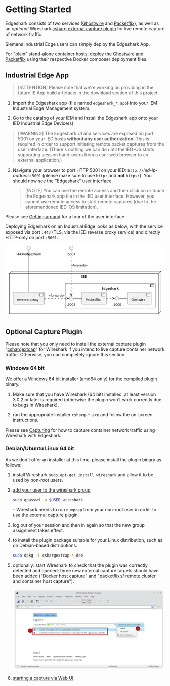 <!-- markdownlint-disable MD029 -->
# Getting Started

Edgeshark consists of two services
([Ghostwire](https://github.com/siemens/ghostwire) and
[Packetflix](https://github.com/siemens/packetflix)), as  well as an _optional_
Wireshark [csharg external capture
plugin](https://github.com/siemens/cshargextcap) for live remote capture of
network traffic.

Siemens Industrial Edge users can simply deploy the Edgeshark App.

For "plain" stand-alone container hosts, deploy the
[Ghostwire](https://github.com/siemens/ghostwire) and
[Packetflix](https://github.com/siemens/packetflix) using their respective
Docker composer deployment files.

## Industrial Edge App

> [!ATTENTION] Please note that we're working on providing in the future IE App
> build artefacts in the download section of this project.

1. Import the Edgeshark app (file named `edgeshark_*.app`) into your IEM
   Industrial Edge Management system.

2. Go to the catalog of your IEM and install the Edgeshark app onto your IED
   Industrial Edge Device(s).

  > [!WARNING] The Edgeshark UI and services are exposed on port 5001 on your
  > IED hosts **without any user authorization**. This is required in order to
  > support initiating remote packet captures from the user interface. (There's
  > nothing we can do until the IED-OS starts supporting session hand-overs from
  > a user web browser to an external application.)

3. Navigate your browser to port HTTP 5001 on your IED:
   `http://`_ied-ip-address_`:5001` (please make sure to use `http:` and **not**
   `https:`). You should now see the "Edgeshark" user interface.

   > [!NOTE] You can use the remote access and then click on or touch the
   > Edgeshark app tile in the IED user interface. However, you cannot use
   > remote access to start remote captures (due to the aforementioned IED-OS
   > limitation).

Please see [Getting around](getting-around) for a tour of the user interface.

Deploying Edgeshark on an Industrial Edge looks as below, with the service
exposed via port `:443` (TLS, via the IED reverse proxy service) and directly
HTTP-only on port `:5001`.

![Edgeshark Services](_media/edgeshark-services.png)

## Optional Capture Plugin

Please note that you only need to install the external capture plugin
"[cshargextcap](https://github.com/siemens/cshargextcap)" for Wireshark if you
intend to live capture container network traffic. Otherwise, you can completely
ignore this section.

### Windows 64 bit

We offer a Windows 64 bit installer (amd64 only) for the compiled plugin binary.

1. Make sure that you have Wireshark (64 bit) installed, at least version 3.0.2
   or later is required (otherwise the plugin won't work correctly due to bugs
   in Wireshark).

2. run the appropriate installer `csharg-*.exe` and follow the on-screen
   instructions.

Please see [Capturing](capture) for how to capture container network traffic
using Wireshark with Edgeshark.

### Debian/Ubuntu Linux 64 bit

As we don't offer an installer at this time, please install the plugin binary as
follows:

1. install Wireshark `sudo apt-get install wireshark` and allow it to be used by
   non-root users.
2. [add your user to the wireshark group](https://askubuntu.com/a/461037):

   ```bash
   sudo gpasswd -a $USER wireshark
   ```

   – Wireshark needs to run `dumpcap` from your
   non-root user in order to use the external capture plugin.
3. log out of your session and then in again so that the new group assignment
   takes effect.
4. to install the plugin package suitable for your Linux distribution, such as
   on Debian-based distributions:
   
   ```bash
   sudo dpkg -i cshargextcap-*.deb
   ```

5. optionally: start Wireshark to check that the plugin was correctly detected
   and queried: three new external capture targets should have been added
   ("Docker host capture" and "packetflix:// remote cluster and container host
   capture").

   ![external capture plugins](_images/wireshark-linux-extcaps-list.png
   ':class=scrshot')

6. [starting a capture via Web UI](capture-ui).
